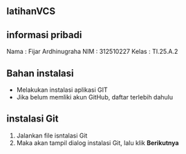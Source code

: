 ## latihanVCS
## informasi pribadi
Nama : Fijar Ardhinugraha
NIM : 312510227
Kelas : TI.25.A.2

## Bahan instalasi
- Melakukan instalasi aplikasi GIT
- Jika belum memliki akun GitHub, daftar terlebih dahulu

## instalasi Git
1. Jalankan file isntalasi Git
2. Maka akan tampil dialog instalasi Git, lalu klik **Berikutnya**
